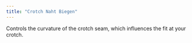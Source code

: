 ```yaml
---
title: "Crotch Naht Biegen"
---
```


Controls the curvature of the crotch seam, which influences the fit at your crotch.




